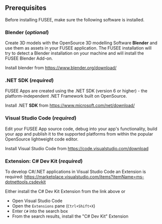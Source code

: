 
## Prerequisites

Before installing FUSEE, make sure the following software is installed.

### Blender (_optional_)

Create 3D models with the OpenSource 3D modelling Software **Blender** and use them as assets in your FUSEE application. 
The FUSEE installation will try to detect a Blender installation on your machine and will install the FUSEE Blender Add-on.

Install blender from
https://www.blender.org/download/


### .NET SDK (_required_)

FUSEE Apps are created using the .NET SDK (version 6 or higher) - the platform-independent .NET Framework built on
OpenSource. 

Install .NET **SDK** from
https://www.microsoft.com/net/download/


### Visual Studio Code (_required_)

Edit your FUSEE App source code, debug into your app's functionality, build your app and publish it to the supported platforms from within
the popular OpenSource lightweight code editor. 

Install Visual Studio Code from
https://code.visualstudio.com/download


### Extension: C# Dev Kit (_required_)

To develop C#/.NET applications in Visual Studio Code an Extension is required:
https://marketplace.visualstudio.com/items?itemName=ms-dotnettools.csdevkit

Either install the C# Dev Kit Extension from the link above or 

- Open Visual Studio Code
- Open the `Extensions` pane (`Ctrl+Shift+X`)
- Enter `C#` into the search box
- From the search results, install the "C# Dev Kit" Extension

